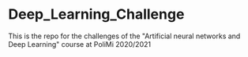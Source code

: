 # Deep_Learning_Challenge
This is the repo for the challenges of the "Artificial neural networks and Deep Learning" course at PoliMi 2020/2021
